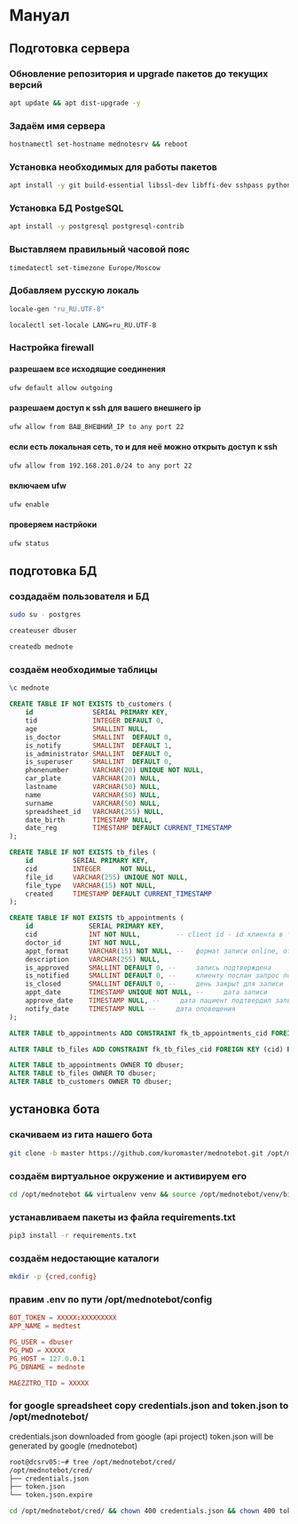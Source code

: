 # Мануал
## Подготовка сервера
### Обновление репозитория и upgrade пакетов до текущих версий
```sh
apt update && apt dist-upgrade -y
```

### Задаём имя сервера
```sh
hostnamectl set-hostname mednotesrv && reboot
```

### Установка необходимых для работы пакетов
```sh
apt install -y git build-essential libssl-dev libffi-dev sshpass python3-virtualenv python3-dev dos2unix screen libpq-dev
```

### Установка БД PostgeSQL
```sh
apt install -y postgresql postgresql-contrib
```

### Выставляем правильный часовой пояс
```sh
timedatectl set-timezone Europe/Moscow
```

### Добавляем русскую локаль
```sh
locale-gen "ru_RU.UTF-8"
```
```sh
localectl set-locale LANG=ru_RU.UTF-8
```

### Настройка firewall
#### разрешаем все исходящие соединения
```sh
ufw default allow outgoing
```
#### разрешаем доступ к ssh для вашего внешнего ip
```sh
ufw allow from ВАШ_ВНЕШНИЙ_IP to any port 22
```
#### если есть локальная сеть, то и для неё можно открыть доступ к ssh
```sh
ufw allow from 192.168.201.0/24 to any port 22
```
#### включаем ufw
```sh
ufw enable
```
#### проверяем настрйоки
```sh
ufw status
```


## подготовка БД
### создадаём пользователя и БД
```sh
sudo su - postgres
```
```sh
createuser dbuser
```
```sh
createdb mednote
```
### создаём необходимые таблицы
```sql
\c mednote
```
```sql
CREATE TABLE IF NOT EXISTS tb_customers (
    id               SERIAL PRIMARY KEY,
    tid              INTEGER DEFAULT 0,
    age              SMALLINT NULL,
    is_doctor        SMALLINT  DEFAULT 0,
    is_notify        SMALLINT  DEFAULT 1,
    is_administrator SMALLINT  DEFAULT 0,
    is_superuser     SMALLINT  DEFAULT 0,
    phonenumber      VARCHAR(20) UNIQUE NOT NULL,
    car_plate        VARCHAR(20) NULL,
    lastname         VARCHAR(50) NULL,
    name             VARCHAR(50) NULL,
    surname          VARCHAR(50) NULL,
    spreadsheet_id   VARCHAR(255) NULL,
    date_birth       TIMESTAMP NULL,
    date_reg         TIMESTAMP DEFAULT CURRENT_TIMESTAMP
);
```
```sql
CREATE TABLE IF NOT EXISTS tb_files (
    id          SERIAL PRIMARY KEY,
    cid         INTEGER     NOT NULL,
    file_id     VARCHAR(255) UNIQUE NOT NULL,
    file_type   VARCHAR(15) NOT NULL,
    created     TIMESTAMP DEFAULT CURRENT_TIMESTAMP
);
```
```sql
CREATE TABLE IF NOT EXISTS tb_appointments (
    id              SERIAL PRIMARY KEY,
    cid             INT NOT NULL,         -- client id - id клиента в таблице tb_customers
    doctor_id       INT NOT NULL,
    appt_format     VARCHAR(15) NOT NULL, --   формат записи online, offline, closed
    description     VARCHAR(255) NULL,
    is_approved     SMALLINT DEFAULT 0, --     запись подтверждена
    is_notified     SMALLINT DEFAULT 0, --     клиенту послан запрос подтверждения
    is_closed       SMALLINT DEFAULT 0, --     день закрыт для записи
    appt_date       TIMESTAMP UNIQUE NOT NULL, --     дата записи
    approve_date    TIMESTAMP NULL, --     дата пациент подтвердил запись
    notify_date     TIMESTAMP NULL --     дата оповещения
);
```
```sql
ALTER TABLE tb_appointments ADD CONSTRAINT fk_tb_appointments_cid FOREIGN KEY (cid) REFERENCES tb_customers (id) ON DELETE CASCADE ON UPDATE CASCADE;
```
```sql
ALTER TABLE tb_files ADD CONSTRAINT fk_tb_files_cid FOREIGN KEY (cid) REFERENCES tb_customers (id) ON DELETE CASCADE ON UPDATE CASCADE;
```
```sql
ALTER TABLE tb_appointments OWNER TO dbuser;
ALTER TABLE tb_files OWNER TO dbuser;
ALTER TABLE tb_customers OWNER TO dbuser;
```


## установка бота
### скачиваем из гита нашего бота
```sh
git clone -b master https://github.com/kuromaster/mednotebot.git /opt/mednotebot
```

### создаём виртуальное окружение и активируем его
```sh
cd /opt/mednotebot && virtualenv venv && source /opt/mednotebot/venv/bin/activate
```

### устанавливаем пакеты из файла requirements.txt
```sh
pip3 install -r requirements.txt
```

### создаём недостающие каталоги
```sh
mkdir -p {cred,config}
```

### правим .env по пути /opt/mednotebot/config
```conf
BOT_TOKEN = XXXXX:XXXXXXXXX
APP_NAME = medtest

PG_USER = dbuser
PG_PWD = XXXXX
PG_HOST = 127.0.0.1
PG_DBNAME = mednote

MAEZZTRO_TID = XXXXX
```

### for google spreadsheet copy credentials.json and token.json to /opt/mednotebot/
credentials.json downloaded from google (api project)
token.json will be generated by google (mednotebot)
```sh
root@dcsrv05:~# tree /opt/mednotebot/cred/
/opt/mednotebot/cred/
├── credentials.json
├── token.json
└── token.json.expire
```
```sh
cd /opt/mednotebot/cred/ && chown 400 credentials.json && chown 400 token.json
```
